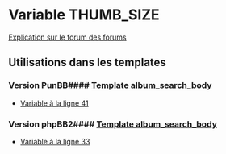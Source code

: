 # Variable THUMB_SIZE
[Explication sur le forum des forums](http://forum.forumactif.com/t294113-listing-des-variables#THUMB_SIZE)
## Utilisations dans les templates
### Version PunBB#### [Template album_search_body](punbb/album_search_body.md)
* [Variable à la ligne 41](../punbb/album_search_body.tpl#L41)
### Version phpBB2#### [Template album_search_body](subsilver/album_search_body.md)
* [Variable à la ligne 33](../subsilver/album_search_body.tpl#L33)